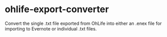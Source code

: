 ohlife-export-converter
=======================

Convert the single .txt file exported from OhLife into either an .enex file for importing to Evernote or individual .txt files.
